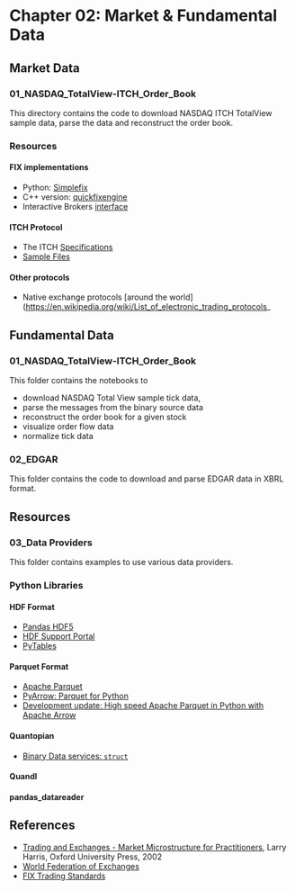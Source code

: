 # Chapter 02: Market & Fundamental Data


## Market Data

### 01_NASDAQ_TotalView-ITCH_Order_Book

This directory contains the code to download NASDAQ ITCH TotalView sample data, parse the data and reconstruct the order book.

### Resources

#### FIX implementations

 - Python: [Simplefix](https://github.com/da4089/simplefix)
 - C++ version: [quickfixengine](http://www.quickfixengine.org/)
 - Interactive Brokers [interface](https://www.interactivebrokers.com/en/index.php?f=4988)

#### ITCH Protocol

- The ITCH [Specifications](http://www.nasdaqtrader.com/content/technicalsupport/specifications/dataproducts/NQTVITCHspecification.pdf)
- [Sample Files](ftp://emi.nasdaq.com/ITCH/)

#### Other protocols

 - Native exchange protocols [around the world](https://en.wikipedia.org/wiki/List_of_electronic_trading_protocols_

## Fundamental Data

### 01_NASDAQ_TotalView-ITCH_Order_Book

This folder contains the notebooks to
- download NASDAQ Total View sample tick data,
- parse the messages from the binary source data
- reconstruct the order book for a given stock
- visualize order flow data
- normalize tick data


### 02_EDGAR

This folder contains the code to download and parse EDGAR data in XBRL format.

## Resources

### 03_Data Providers

This folder contains examples to use various data providers.

### Python Libraries

#### HDF Format

- [Pandas HDF5](http://pandas.pydata.org/pandas-docs/version/0.22/io.html#hdf5-pytables)
- [HDF Support Portal](http://portal.hdfgroup.org/display/support)
- [PyTables](https://www.pytables.org/)

#### Parquet Format

- [Apache Parquet](https://parquet.apache.org/)
- [PyArrow: Parquet for Python](https://arrow.apache.org/docs/python/parquet.html)
- [Development update: High speed Apache Parquet in Python with Apache Arrow](http://wesmckinney.com/blog/python-parquet-update/)


#### Quantopian

- [Binary Data services: `struct`](https://docs.python.org/3/library/struct.html)


#### Quandl

#### pandas_datareader


## References

- [Trading and Exchanges - Market Microstructure for Practitioners](https://global.oup.com/ushe/product/trading-and-exchanges-9780195144703?cc=us&lang=en&), Larry Harris, Oxford University Press, 2002
- [World Federation of Exchanges](https://www.world-exchanges.org/our-work/statistics)
- [FIX Trading Standards](https://www.fixtrading.org/standards/)

